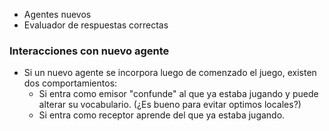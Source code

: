 - Agentes nuevos
- Evaluador de respuestas correctas


### Interacciones con nuevo agente

- Si un nuevo agente se incorpora luego de comenzado el juego, existen dos comportamientos:
    - Si entra como emisor "confunde" al que ya estaba jugando y puede alterar su vocabulario. (¿Es bueno para evitar optimos locales?)
    - Si entra como receptor aprende del que ya estaba jugando.
